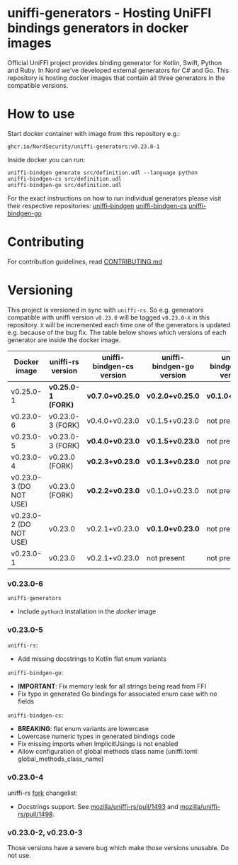 # uniffi-generators - Hosting UniFFI bindings generators in docker images

Official UniFFI project provides binding generator for Kotlin, Swift, Python and Ruby.
In Nord we've developed external generators for C# and Go.
This repository is hosting docker images that contain all three generators in the compatible versions.

# How to use

Start docker container with image from this repository e.g.:
```
ghcr.io/NordSecurity/uniffi-generators:v0.23.0-1
```
Inside docker you can run:
```
uniffi-bindgen generate src/definition.udl --language python
uniffi-bindgen-cs src/definition.udl
uniffi-bindgen-go src/definition.udl
```
For the exact instructions on how to run individual generators please visit their respective repositories:
[uniffi-bindgen](https://github.com/mozilla/uniffi-rs)
[uniffi-bindgen-cs](https://github.com/NordSecurity/uniffi-bindgen-cs)
[uniffi-bindgen-go](https://github.com/NordSecurity/uniffi-bindgen-go)

# Contributing

For contribution guidelines, read [CONTRIBUTING.md](CONTRIBUTING.md)

# Versioning

This project is versioned in sync with `uniffi-rs`. So e.g. generators compatible with uniffi
version `v0.23.0` will be tagged `v0.23.0-X` in this repository. `X` will be incremented
each time one of the generators is updated e.g. because of the bug fix. The table below
shows which versions of each generator are inside the docker image.


| Docker image           | uniffi-rs version     | uniffi-bindgen-cs version | uniffi-bindgen-go version | uniffi-bindgen-cpp version |
|------------------------|-----------------------|---------------------------|---------------------------|----------------------------|
| v0.25.0-1              | **v0.25.0-1 (FORK)**  | **v0.7.0+v0.25.0**        | **v0.2.0+v0.25.0**        | **v0.1.0+v0.25.0**         |
| v0.23.0-6              | v0.23.0-3 (FORK)      | v0.4.0+v0.23.0            | v0.1.5+v0.23.0            | not present                |
| v0.23.0-5              | v0.23.0-3 (FORK)      | **v0.4.0+v0.23.0**        | **v0.1.5+v0.23.0**        | not present                |
| v0.23.0-4              | v0.23.0 (FORK)        | **v0.2.3+v0.23.0**        | **v0.1.3+v0.23.0**        | not present                |
| v0.23.0-3 (DO NOT USE) | v0.23.0 (FORK)        | **v0.2.2+v0.23.0**        | v0.1.0+v0.23.0            | not present                |
| v0.23.0-2 (DO NOT USE) | v0.23.0               | v0.2.1+v0.23.0            | **v0.1.0+v0.23.0**        | not present                |
| v0.23.0-1              | v0.23.0               | v0.2.1+v0.23.0            | not present               | not present                |

### v0.23.0-6

`uniffi-generators`
- Include `python3` installation in the *docker* image

### v0.23.0-5

`uniffi-rs`:
- Add missing docstrings to Kotlin flat enum variants

`uniffi-bindgen-go`:
- **IMPORTANT**: Fix memory leak for all strings being read from FFI
- Fix typo in generated Go bindings for associated enum case with no fields

`uniffi-bindgen-cs`:
- **BREAKING**: flat enum variants are lowercase
- Lowercase numeric types in generated bindings code
- Fix missing imports when ImplicitUsings is not enabled
- Allow configuration of global methods class name (uniffi.toml: global_methods_class_name)

### v0.23.0-4

uniffi-rs [fork](https://github.com/NordSecurity/uniffi-rs/commit/36de103c82d3e062ac045b13394b8ad387d23a67) changelist:
- Docstrings support. See
[mozilla/uniffi-rs/pull/1493](https://github.com/mozilla/uniffi-rs/pull/1493) and
[mozilla/uniffi-rs/pull/1498](https://github.com/mozilla/uniffi-rs/pull/1498).

### v0.23.0-2, v0.23.0-3

Those versions have a severe bug which make those versions unusable. Do not use.
